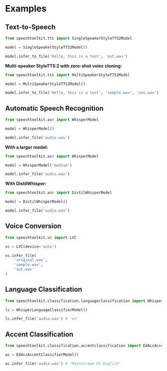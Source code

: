 # Examples

## Text-to-Speech

```python
from speechtoolkit.tts import SingleSpeakerStyleTTS2Model

model = SingleSpeakerStyleTTS2Model()

model.infer_to_file('Hello, this is a test', 'out.wav')
```

**Multi-speaker StyleTTS 2 with zero-shot voiec cloning:**

```python
from speechtoolkit.tts import MultiSpeakerStyleTTS2Model

model = MultiSpeakerStyleTTS2Model()

model.infer_to_file('Hello, this is a test', 'sample.wav', 'out.wav')
```

## Automatic Speech Recognition

```python
from speechtoolkit.asr import WhisperModel

model = WhisperModel()

model.infer_file('audio.wav')
```

**With a larger model:**

```python
from speechtoolkit.asr import WhisperModel

model = WhisperModel('medium')

model.infer_file('audio.wav')
```

**With DistilWhisper:**

```python
from speechtoolkit.asr import DistilWhisperModel

model = DistilWhisperModel()

model.infer_file('audio.wav')
```

## Voice Conversion

```python
from speechtoolkit.vc import LVC

vc = LVC(device='auto')

vc.infer_file(
    'original.wav',
    'sample.wav',
    'out.wav'
)
```

## Language Classification

```python
from speechtoolkit.classification.languageclassification import WhisperLanguageClassifierModel

lc = WhisperLanguageClassifierModel()

lc.infer_file('audio.wav') # 'en'
```

## Accent Classification

```python
from speechtoolkit.classification.accentclassification import EdAccAccentClassifierModel

ac = EdAccAccentClassifierModel()

ac.infer_file('audio.wav') # 'Mainstream US English'
```
